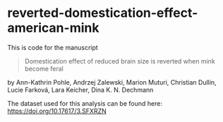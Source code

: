 # reverted-domestication-effect-american-mink

This is code for the manuscript 
>Domestication effect of reduced brain size is reverted when mink become feral

by Ann-Kathrin Pohle, Andrzej Zalewski, Marion Muturi, Christian Dullin, Lucie Farková, Lara Keicher, Dina K. N. Dechmann


The dataset used for this analysis can be found here: https://doi.org/10.17617/3.SFXRZN 

